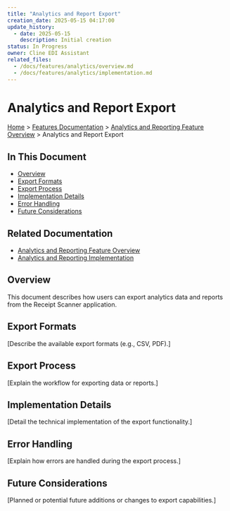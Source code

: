```yaml
---
title: "Analytics and Report Export"
creation_date: 2025-05-15 04:17:00
update_history:
  - date: 2025-05-15
    description: Initial creation
status: In Progress
owner: Cline EDI Assistant
related_files:
  - /docs/features/analytics/overview.md
  - /docs/features/analytics/implementation.md
---
```


# Analytics and Report Export

[Home](/docs) > [Features Documentation](/docs/features) > [Analytics and Reporting Feature Overview](../analytics/overview.md) > Analytics and Report Export

## In This Document
- [Overview](#overview)
- [Export Formats](#export-formats)
- [Export Process](#export-process)
- [Implementation Details](#implementation-details)
- [Error Handling](#error-handling)
- [Future Considerations](#future-considerations)

## Related Documentation
- [Analytics and Reporting Feature Overview](./overview.md)
- [Analytics and Reporting Implementation](./implementation.md)

## Overview

This document describes how users can export analytics data and reports from the Receipt Scanner application.

## Export Formats

[Describe the available export formats (e.g., CSV, PDF).]

## Export Process

[Explain the workflow for exporting data or reports.]

## Implementation Details

[Detail the technical implementation of the export functionality.]

## Error Handling

[Explain how errors are handled during the export process.]

## Future Considerations

[Planned or potential future additions or changes to export capabilities.]
